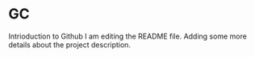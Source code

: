 # GC
Intrioduction to Github
I am editing the README file. Adding some more details about the project description.
